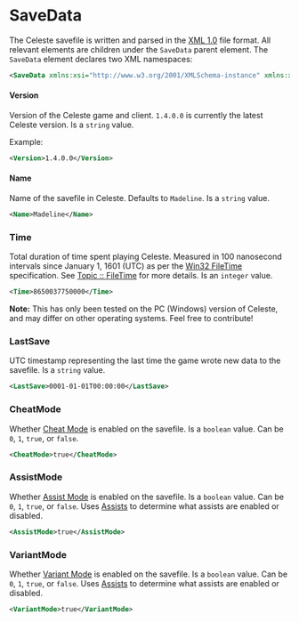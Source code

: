 # SaveData

The Celeste savefile is written and parsed in the [XML 1.0](https://www.w3.org/TR/xml/) file format. All relevant elements are children under the `SaveData` parent element. The `SaveData` element declares two XML namespaces:

```xml
<SaveData xmlns:xsi="http://www.w3.org/2001/XMLSchema-instance" xmlns:xsd="http://www.w3.org/2001/XMLSchema">
```

#### Version

Version of the Celeste game and client. `1.4.0.0` is currently the latest Celeste version. Is a `string` value.

Example:
```xml
<Version>1.4.0.0</Version>
```

#### Name

Name of the savefile in Celeste. Defaults to `Madeline`. Is a `string` value.

```xml
<Name>Madeline</Name>
```

### Time

Total duration of time spent playing Celeste. Measured in 100 nanosecond intervals since January 1, 1601 (UTC) as per the [Win32 FileTime](https://docs.microsoft.com/en-us/windows/win32/api/minwinbase/ns-minwinbase-filetime) specification. See [Topic :: FileTime](/topics/filetime.md) for more details. Is an `integer` value.

```xml
<Time>8650037750000</Time>
```

**Note:** This has only been tested on the PC (Windows) version of Celeste, and may differ on other operating systems. Feel free to contribute!

### LastSave

UTC timestamp representing the last time the game wrote new data to the savefile. Is a `string` value.

```xml
<LastSave>0001-01-01T00:00:00</LastSave>
```

### CheatMode

Whether [Cheat Mode](https://celestegame.fandom.com/wiki/Cheat_Mode) is enabled on the savefile. Is a `boolean` value. Can be `0`, `1`, `true`, or `false`.

```xml
<CheatMode>true</CheatMode>
```

### AssistMode

Whether [Assist Mode](https://celestegame.fandom.com/wiki/Variant_Mode#Assists) is enabled on the savefile. Is a `boolean` value. Can be `0`, `1`, `true`, or `false`. Uses [Assists](#Assists) to determine what assists are enabled or disabled.

```xml
<AssistMode>true</AssistMode>
```

### VariantMode

Whether [Variant Mode](https://celestegame.fandom.com/wiki/Variant_Mode) is enabled on the savefile. Is a `boolean` value. Can be `0`, `1`, `true`, or `false`. Uses [Assists](#Assists) to determine what assists are enabled or disabled.

```xml
<VariantMode>true</VariantMode>
```

